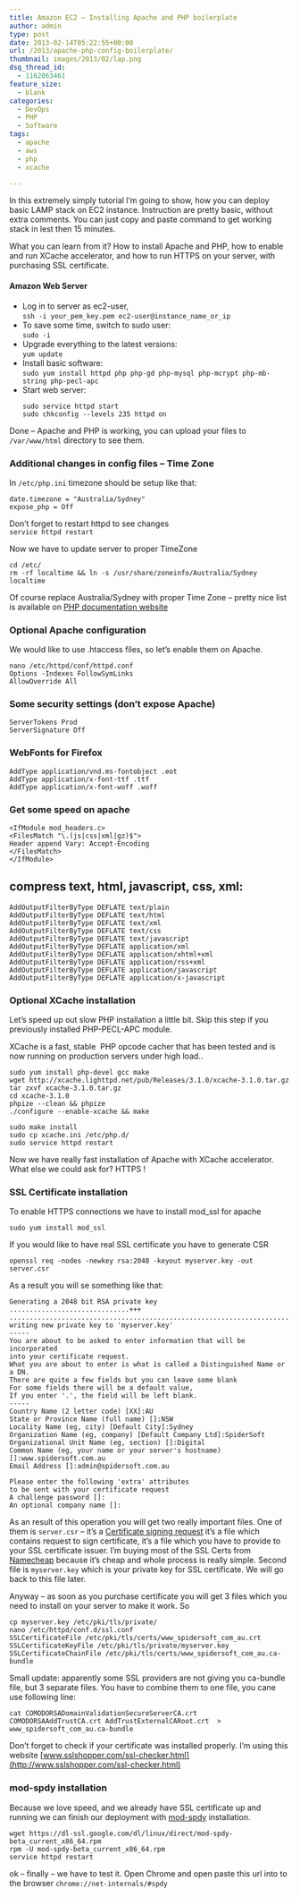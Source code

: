 ```yaml
---
title: Amazon EC2 – Installing Apache and PHP boilerplate
author: admin
type: post
date: 2013-02-14T05:22:55+00:00
url: /2013/apache-php-config-boilerplate/
thumbnail: images/2013/02/lap.png
dsq_thread_id:
  - 1162063461
feature_size:
  - blank
categories:
  - DevOps
  - PHP
  - Software
tags:
  - apache
  - aws
  - php
  - xcache

---
```

In this extremely simply tutorial I&#8217;m going to show, how you can deploy basic LAMP stack on EC2 instance. Instruction are pretty basic, without extra comments. You can just copy and paste command to get working stack in lest then 15 minutes.

What you can learn from it? How to install Apache and PHP, how to enable and run XCache accelerator, and how to run HTTPS on your server, with purchasing SSL certificate.

<!--more-->

#### Amazon Web Server

  * Log in to server as ec2-user,  
    `ssh -i your_pem_key.pem ec2-user@instance_name_or_ip`
  * To save some time, switch to sudo user:  
    `sudo -i`
  * Upgrade everything to the latest versions:  
    `yum update`
  * Install basic software:  
    `sudo yum install httpd php php-gd php-mysql php-mcrypt php-mb-string php-pecl-apc`
  * Start web server:  
    ```
    sudo service httpd start
    sudo chkconfig --levels 235 httpd on
    ```

Done &#8211; Apache and PHP is working, you can upload your files to `/var/www/html` directory to see them.

### Additional changes in config files &#8211; Time Zone

In `/etc/php.ini` timezone should be setup like that:  
```
date.timezone = "Australia/Sydney"
expose_php = Off
```

Don&#8217;t forget to restart httpd to see changes  
`service httpd restart`

Now we have to update server to proper TimeZone

```
cd /etc/
rm -rf localtime && ln -s /usr/share/zoneinfo/Australia/Sydney localtime
```

Of course replace Australia/Sydney with proper Time Zone &#8211; pretty nice list is available on [PHP documentation website](http://www.php.net/manual/en/timezones.php)

### Optional Apache configuration

We would like to use .htaccess files, so let&#8217;s enable them on Apache.

```
nano /etc/httpd/conf/httpd.conf
Options -Indexes FollowSymLinks
AllowOverride All
```

### Some security settings (don&#8217;t expose Apache)

```
ServerTokens Prod
ServerSignature Off
``` 

### WebFonts for Firefox

```
AddType application/vnd.ms-fontobject .eot
AddType application/x-font-ttf .ttf
AddType application/x-font-woff .woff
```

### Get some speed on apache

```
<IfModule mod_headers.c>
<FilesMatch "\.(js|css|xml|gz)$">
Header append Vary: Accept-Encoding
</FilesMatch>
</IfModule>
```

## compress text, html, javascript, css, xml:

```
AddOutputFilterByType DEFLATE text/plain
AddOutputFilterByType DEFLATE text/html
AddOutputFilterByType DEFLATE text/xml
AddOutputFilterByType DEFLATE text/css
AddOutputFilterByType DEFLATE text/javascript
AddOutputFilterByType DEFLATE application/xml
AddOutputFilterByType DEFLATE application/xhtml+xml
AddOutputFilterByType DEFLATE application/rss+xml
AddOutputFilterByType DEFLATE application/javascript
AddOutputFilterByType DEFLATE application/x-javascript
```

### Optional XCache installation

Let&#8217;s speed up out slow PHP installation a little bit. Skip this step if you previously installed PHP-PECL-APC module.

XCache is a fast, stable  PHP opcode cacher that has been tested and is now running on production servers under high load..

```
sudo yum install php-devel gcc make
wget http://xcache.lighttpd.net/pub/Releases/3.1.0/xcache-3.1.0.tar.gz
tar zxvf xcache-3.1.0.tar.gz
cd xcache-3.1.0
phpize --clean && phpize
./configure --enable-xcache && make
```

```
sudo make install
sudo cp xcache.ini /etc/php.d/
sudo service httpd restart
```

Now we have really fast installation of Apache with XCache accelerator. What else we could ask for? HTTPS !

### SSL Certificate installation

To enable HTTPS connections we have to install mod_ssl for apache

`sudo yum install mod_ssl`

If you would like to have real SSL certificate you have to generate CSR

`openssl req -nodes -newkey rsa:2048 -keyout myserver.key -out server.csr`

As a result you will se something like that:

```
Generating a 2048 bit RSA private key
..............................+++
.................................................................................+++
writing new private key to 'myserver.key'
-----
You are about to be asked to enter information that will be incorporated
into your certificate request.
What you are about to enter is what is called a Distinguished Name or a DN.
There are quite a few fields but you can leave some blank
For some fields there will be a default value,
If you enter '.', the field will be left blank.
-----
Country Name (2 letter code) [XX]:AU
State or Province Name (full name) []:NSW
Locality Name (eg, city) [Default City]:Sydney
Organization Name (eg, company) [Default Company Ltd]:SpiderSoft 
Organizational Unit Name (eg, section) []:Digital
Common Name (eg, your name or your server's hostname) []:www.spidersoft.com.au
Email Address []:admin@spidersoft.com.au

Please enter the following 'extra' attributes
to be sent with your certificate request
A challenge password []:
An optional company name []:
```

As an result of this operation you will get two really important files. One of them is `server.csr` &#8211; it&#8217;s a [Certificate signing request](http://en.wikipedia.org/wiki/Certificate_signing_request) it&#8217;s a file which contains request to sign certificate, it&#8217;s a file which you have to provide to your SSL certificate issuer. I&#8217;m buying most of the SSL Certs from [Namecheap](http://www.namecheap.com?aff=9312) because it&#8217;s cheap and whole process is really simple. Second file is `myserver.key` which is your private key for SSL certificate. We will go back to this file later.

Anyway &#8211; as soon as you purchase certificate you will get 3 files which you need to install on your server to make it work. So

```
cp myserver.key /etc/pki/tls/private/
nano /etc/httpd/conf.d/ssl.conf
SSLCertificateFile /etc/pki/tls/certs/www_spidersoft_com_au.crt
SSLCertificateKeyFile /etc/pki/tls/private/myserver.key
SSLCertificateChainFile /etc/pki/tls/certs/www_spidersoft_com_au.ca-bundle
```

Small update: apparently some SSL providers are not giving you ca-bundle file, but 3 separate files. You have to combine them to one file, you cane use following line:

```
cat COMODORSADomainValidationSecureServerCA.crt COMODORSAAddTrustCA.crt AddTrustExternalCARoot.crt  > www_spidersoft_com_au.ca-bundle
```

Don&#8217;t forget to check if your certificate was installed properly. I&#8217;m using this website [www.sslshopper.com/ssl-checker.html](http://www.sslshopper.com/ssl-checker.html)

### mod-spdy installation

Because we love speed, and we already have SSL certificate up and running we can finish our deployment with [mod-spdy](http://code.google.com/p/mod-spdy/) installation.

```
wget https://dl-ssl.google.com/dl/linux/direct/mod-spdy-beta_current_x86_64.rpm
rpm -U mod-spdy-beta_current_x86_64.rpm
service httpd restart
```

ok &#8211; finally &#8211; we have to test it. Open Chrome and open paste this url into to the browser `chrome://net-internals/#spdy`